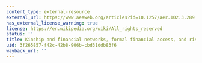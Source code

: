 ```yaml
---
content_type: external-resource
external_url: https://www.aeaweb.org/articles?id=10.1257/aer.102.3.289
has_external_license_warning: true
license: https://en.wikipedia.org/wiki/All_rights_reserved
status: ''
title: Kinship and financial networks, formal financial access, and risk reduction
uid: 3f265857-f42c-42b8-906b-cbd31ddb83f6
wayback_url: ''
---
```

